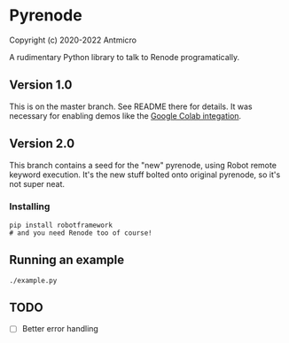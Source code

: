 # Pyrenode

Copyright (c) 2020-2022 Antmicro

A rudimentary Python library to talk to Renode programatically.

## Version 1.0

This is on the master branch. See README there for details. It was necessary for enabling demos like the [Google Colab integation](https://github.com/antmicro/tensorflow-arduino-examples).

## Version 2.0

This branch contains a seed for the "new" pyrenode, using Robot remote keyword execution.
It's the new stuff bolted onto original pyrenode, so it's not super neat.

### Installing

```
pip install robotframework
# and you need Renode too of course!
```

## Running an example

```
./example.py
```

## TODO

* [ ] Better error handling
